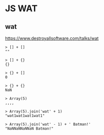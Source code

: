 # JS WAT

## wat

https://www.destroyallsoftware.com/talks/wat
```
> [] + []
""

> [] + {}
{}

> {} + []
0

> {} + {}
NaN

> Array(5)
,,,,

> Array(5).join('wat' + 1)
"wat1wat1wat1wat1"

> Array(5).join('wat' - 1) + ' Batman!'
"NaNNaNNaNNaN Batman!"
```
